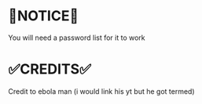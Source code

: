 # 📌NOTICE📌
You will need a password list for it to work

# ✅CREDITS✅
Credit to ebola man (i would link his yt but he got termed)
